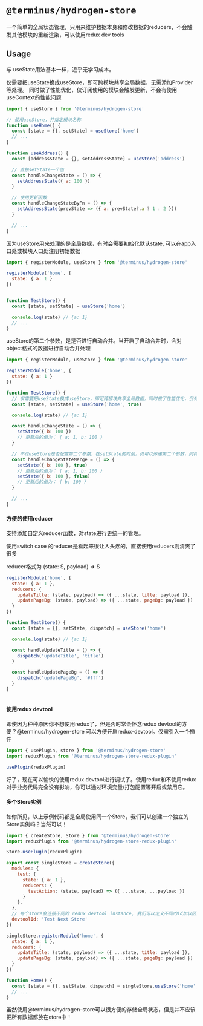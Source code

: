 # `@terminus/hydrogen-store`

一个简单的全局状态管理，只用来维护数据本身和修改数据的reducers，不会触发其他模块的重新渲染，可以使用redux dev tools

## Usage

与 useState用法基本一样，近乎无学习成本。

仅需要把useState换成useStore，即可跨模块共享全局数据，无需添加Provider等处理。
同时做了性能优化，仅订阅使用的模块会触发更新，不会有使用useContext的性能问题

```javascript
import { useStore } from '@terminus/hydrogen-store'

// 使用useStore，并指定模块名称
function useHome() {
  const [state = {}, setState] = useStore('home')
  // ...
}

function useAddress() {
  const [addressState = {}, setAddressState] = useStore('address')

  // 直接setState一个值
  const handleChangeState = () => {
    setAddressState({ a: 100 })
  }

  // 使用更新函数
  const handleChangeStateByFn = () => {
    setAddressState(prevState => ({ a: prevState?.a ? 1 : 2 }))
  }

  // ...
}
```

因为useStore用来处理的是全局数据，有时会需要初始化默认state, 可以在app入口处或模块入口处注册初始数据
```javascript
import { registerModule, useStore } from '@terminus/hydrogen-store'

registerModule('home', {
  state: { a: 1 }
})


function TestStore() {
  const [state, setState] = useStore('home')

  console.log(state) // {a: 1}
  // ...
}


```

useStore的第二个参数，是是否进行自动合并。当开启了自动合并时，会对object格式的数据进行自动合并处理


```javascript
import { registerModule, useStore } from '@terminus/hydrogen-store'

registerModule('home', {
  state: { a: 1 }
})

function TestStore() {
  // 仅需要把useState换成useStore，即可跨模块共享全局数据，同时做了性能优化，仅有使用的模块会触发更新，不会有使用useContext的性能问题
  const [state, setState] = useStore('home', true)

  console.log(state) // {a: 1}

  const handleChangeState = () => {
    setState({ b: 100 })
    // 更新后的值为： { a: 1, b: 100 }
  }

  // 不论useStore是否配置第二个参数，在setState的时候，仍可以传递第二个参数，同样会进行合并
  const handleChangeStateMerge = () => {
    setState({ b: 100 }, true)
    // 更新后的值为： { a: 1, b: 100 }
    setState({ b: 100 }, false)
    // 更新后的值为： { b: 100 }
  }

  // ...
}
```
#### 方便的使用reducer
支持添加自定义reducer函数，对state进行更统一的管理。

使用switch case 的reducer是看起来很让人头疼的，直接使用reducers则清爽了很多

reducer格式为 (state: S, payload) => S

```javascript
registerModule('home', {
  state: { a: 1 },
  reducers: {
    updateTitle: (state, payload) => ({ ...state, title: payload }),
    updatePageBg: (state, payload) => ({ ...state, pageBg: payload })
  }
})

function TestStore() {
  const [state = {}, setState, dispatch] = useStore('home')

  console.log(state) // {a: 1}

  const handleUpdateTitle = () => {
    dispatch('updateTitle', 'title')
  }

  const handleUpdatePageBg = () => {
    dispatch('updatePageBg', '#fff')
  }
}
  
```

#### 使用redux devtool
即使因为种种原因你不想使用redux了，但是否时常会怀念redux devtool的方便？@terminus/hydrogen-store 可以方便开启redux-devtool。仅需引入一个插件

```javascript
import { usePlugin, store } from '@terminus/hydrogen-store'
import reduxPlugin from '@terminus/hydrogen-store-redux-plugin'

usePlugin(reduxPlugin)
```

好了，现在可以愉快的使用redux devtool进行调试了。使用redux和不使用redux对于业务代码完全没有影响，你可以通过环境变量/打包配置等开启或禁用它。

#### 多个Store实例
如你所见，以上示例代码都是全局使用同一个Store，我们可以创建一个独立的Store实例吗？当然可以！
```javascript
import { createStore, Store } from '@terminus/hydrogen-store'
import reduxPlugin from '@terminus/hydrogen-store-redux-plugin'

Store.usePlugin(reduxPlugin)

export const singleStore = createStore({
  modules: {
    test: {
      state: { a: 1 },
      reducers: {
        testAction: (state, payload) => ({ ...state, ...payload })
      }
    },
  },
  // 每个store会连接不同的 redux devtool instance, 我们可以定义不同的id加以区分
  devtoolId: 'Test Next Store'
})

singleStore.registerModule('home', {
  state: { a: 1 },
  reducers: {
    updateTitle: (state, payload) => ({ ...state, title: payload }),
    updatePageBg: (state, payload) => ({ ...state, pageBg: payload })
  }
})

function Home() {
  const [state = {}, setState, dispatch] = singleStore.useStore('home', true)
  // ...
}
```

虽然使用@terminus/hydrogen-store可以很方便的存储全局状态，但是并不应该把所有数据都放在store中！
